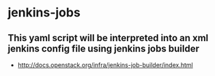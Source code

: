 # jenkins-jobs

## This yaml script will be interpreted into an xml jenkins config file using jenkins jobs builder
- http://docs.openstack.org/infra/jenkins-job-builder/index.html
